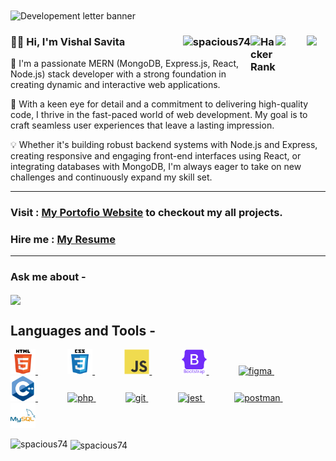 <img alt="Developement letter banner" align="center" src="https://cdn.dribbble.com/userupload/10184348/file/original-d9f02bfc378ffbb376ffb8a1a3264c63.gif">

  <h3>
      👋🏻 Hi, I'm Vishal Savita
      <a href="https://www.linkedin.com/in/vishal-savita-876624169/" >
        <img src="https://cdn-icons-png.flaticon.com/128/145/145807.png" width="30" align="right" />
      </a>
      <a href="https://auth.geeksforgeeks.org/user/spacious74" target="_blank" >
          <img src="https://upload.wikimedia.org/wikipedia/commons/thumb/4/43/GeeksforGeeks.svg/1280px-GeeksforGeeks.svg.png" width="50" align="right" />
      </a>
       <a href="https://www.hackerrank.com/spacious74" target="blank">
        <img align="right" src="https://raw.githubusercontent.com/rahuldkjain/github-profile-readme-generator/master/src/images/icons/Social/hackerrank.svg" alt="HackerRank" width="40" 
          />
       </a>
      <img src="https://komarev.com/ghpvc/?username=spacious74&label=Profile%20views&color=0e75b6&style=flat" alt="spacious74" align="right" />
  </h3>
  

    

<p align="left">
  <p>
    💼 I'm a passionate MERN (MongoDB, Express.js, React, Node.js) stack developer with a strong foundation in creating dynamic and interactive web applications.
  </p>
  <p>
    🚀 With a keen eye for detail and a commitment to delivering high-quality code, I thrive in the fast-paced world of web development. My goal is to craft seamless user experiences           that leave a lasting impression.
  </p>
  💡 Whether it's building robust backend systems with Node.js and Express, creating responsive and engaging front-end interfaces using React, or integrating databases with MongoDB, I'm     always eager to take on new challenges and continuously expand my skill set.
</p>
<hr/>

<h3>
  Visit : <a href="https://ospacious.netlify.app/" target="_blank">My Portofio Website</a> to checkout my all projects.
</h3>

<h3>
  Hire me : <a href="https://drive.google.com/file/d/1EHaA_OrzBfL9GOG09nZrn2Ld1TplpmVk/view?usp=sharing" target="_blank">My Resume</a>
</h3>

<hr/>

<h3 align="left">
 Ask me about - 
</h3>

<p align="left">
  <img src="https://upload.wikimedia.org/wikipedia/commons/thumb/9/94/MERN-logo.png/800px-MERN-logo.png?20200328184328" align="center" width="200px" />
</p>

<h2 align="left">Languages and Tools - </h2>
<p align="left"> 
  <a href="https://www.w3.org/html/" target="_blank" rel="noreferrer"> <img src="https://raw.githubusercontent.com/devicons/devicon/master/icons/html5/html5-original-wordmark.svg" alt="html5" width="40" height="40"/> </a> &nbsp; &nbsp; &nbsp; &nbsp; &nbsp; &nbsp;
  <a href="https://www.w3schools.com/css/" target="_blank" rel="noreferrer"> <img src="https://raw.githubusercontent.com/devicons/devicon/master/icons/css3/css3-original-wordmark.svg" alt="css3" width="40" height="40"/> </a> &nbsp; &nbsp; &nbsp; &nbsp; &nbsp; &nbsp;
  <a href="https://developer.mozilla.org/en-US/docs/Web/JavaScript" target="_blank" rel="noreferrer"> <img src="https://raw.githubusercontent.com/devicons/devicon/master/icons/javascript/javascript-original.svg" alt="javascript" width="40" height="40"/> </a> &nbsp; &nbsp; &nbsp; &nbsp; &nbsp; &nbsp;
  <a href="https://getbootstrap.com" target="_blank" rel="noreferrer"> <img src="https://raw.githubusercontent.com/devicons/devicon/master/icons/bootstrap/bootstrap-plain-wordmark.svg" alt="bootstrap" width="40" height="40"/> </a> &nbsp; &nbsp; &nbsp; &nbsp; &nbsp; &nbsp;
  <a href="https://www.figma.com/" target="_blank" rel="noreferrer"> <img src="https://www.vectorlogo.zone/logos/figma/figma-icon.svg" alt="figma" width="40" height="40"/> </a> &nbsp; &nbsp; &nbsp; &nbsp; &nbsp; &nbsp;
  <a href="https://www.w3schools.com/cpp/" target="_blank" rel="noreferrer"> <img src="https://raw.githubusercontent.com/devicons/devicon/master/icons/cplusplus/cplusplus-original.svg" alt="cplusplus" width="40" height="40"/> </a> &nbsp; &nbsp; &nbsp; &nbsp; &nbsp; &nbsp;
  <a href="https://www.php.net/" target="_blank" rel="noreferrer"> <img src="https://imgs.search.brave.com/YJAxiOr98aztMBLkrTORFXt-WQsI7-_hlE2SwLk678k/rs:fit:560:320:1/g:ce/aHR0cHM6Ly91cGxv/YWQud2lraW1lZGlh/Lm9yZy93aWtpcGVk/aWEvY29tbW9ucy90/aHVtYi8yLzI3L1BI/UC1sb2dvLnN2Zy82/NDBweC1QSFAtbG9n/by5zdmcucG5n" alt="php" height="40"/> </a> &nbsp; &nbsp; &nbsp; &nbsp; &nbsp; &nbsp;
  <a href="https://git-scm.com/" target="_blank" rel="noreferrer"> <img src="https://www.vectorlogo.zone/logos/git-scm/git-scm-icon.svg" alt="git" width="40" height="40"/> </a> &nbsp; &nbsp; &nbsp; &nbsp; &nbsp; &nbsp;
  <a href="https://jestjs.io" target="_blank" rel="noreferrer"> <img src="https://www.vectorlogo.zone/logos/jestjsio/jestjsio-icon.svg" alt="jest" width="40" height="40"/> </a> &nbsp; &nbsp; &nbsp; &nbsp; &nbsp; &nbsp;
  <a href="https://postman.com" target="_blank" rel="noreferrer"> <img src="https://www.vectorlogo.zone/logos/getpostman/getpostman-icon.svg" alt="postman" width="40" height="40"/> </a> &nbsp; &nbsp; &nbsp; &nbsp; &nbsp; &nbsp; 
  <a href="https://www.mysql.com/" target="_blank" rel="noreferrer"> <img src="https://raw.githubusercontent.com/devicons/devicon/master/icons/mysql/mysql-original-wordmark.svg" alt="mysql" width="40" height="40"/> </a>
</p>

<p><img align="left" src="https://github-readme-stats.vercel.app/api/top-langs?username=spacious74&show_icons=true&locale=en&layout=compact" alt="spacious74" /></p>

<p>&nbsp;<img align="center" src="https://github-readme-stats.vercel.app/api?username=spacious74&show_icons=true&locale=en" alt="spacious74" /></p>


